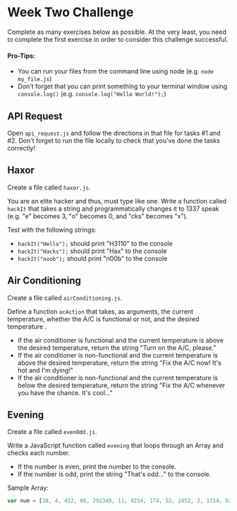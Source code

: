 # Week Two Challenge

Complete as many exercises below as possible. At the very least, you need to complete the first exercise in order to consider this challenge successful.
#### **Pro-Tips:**
  - You can run your files from the command line using node (e.g. `node my_file.js`)
  - Don't forget that you can print something to your terminal window using `console.log()` (e.g. `console.log("Hello World!");`)

## API Request
Open `api_request.js` and follow the directions in that file for tasks #1 and #2. Don't forget to run the file locally to check that you've done the tasks correctly!

## Haxor
Create a file called `haxor.js`.

You are an elite hacker and thus, must type like one. Write a function called `hackIt` that takes a string and programmatically changes it to 1337 speak (e.g. "e" becomes 3, "o" becomes 0, and "cks" becomes "x").

Test with the following strings:
  - `hackIt("Hello");` should print "H3110" to the console
  - `hackIt("Hacks");` should print "Hax" to the console
  - `hackIt("noob");` should print "n00b" to the console

## Air Conditioning
Create a file called `airConditioning.js`.

Define a function `acAction` that takes, as arguments, the current temperature, whether the A/C is functional or not, and the desired temperature .
  - If the air conditioner is functional and the current temperature is above the desired temperature, return the string "Turn on the A/C, please."
  - If the air conditioner is non-functional and the current temperature is above the desired temperature, return the string "Fix the A/C now! It's hot and I'm dying!"
  - If the air conditioner is non-functional and the current temperature is below the desired temperature, return the string "Fix the A/C whenever you have the chance. It's cool..."

## Evening
Create a file called `evenOdd.js`.

Write a JavaScript function called `evening` that loops through an Array and checks each number.
  - If the number is even, print the number to the console.
  - If the number is odd, print the string "That's odd..." to the console.

Sample Array:
```javascript
var num = [38, 4, 452, 66, 292349, 11, 4254, 174, 52, 2452, 2, 1314, 62490, 1833, 412874, 13636, 139107, 137, 894, 2098, 24742, 197453, 5205]
```
